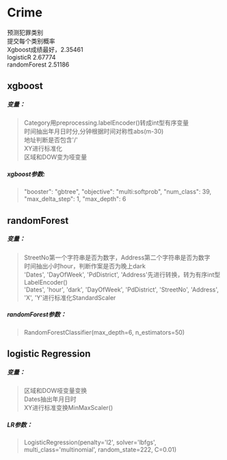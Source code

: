 Crime
================
预测犯罪类别<br>
提交每个类别概率<br>
Xgboost成绩最好，2.35461<br>
logisticR 2.67774<br>
randomForest 2.51186<br>

xgboost
----------------
##### 变量： 
> Category用preprocessing.labelEncoder()转成int型有序变量<br>
> 时间抽出年月日时分,分钟根据时间对称性abs(m-30)<br>
地址判断是否包含'/'<br>
XY进行标准化<br>
区域和DOW变为哑变量 <br>

##### xgboost参数: 
>"booster": "gbtree", "objective": "multi:softprob", "num_class": 39, "max_delta_step": 1, "max_depth": 6<br>

randomForest
--------------------
##### 变量：
> StreetNo第一个字符串是否为数字，Address第二个字符串是否为数字<br>
> 时间抽出小时hour，判断作案是否为晚上dark<br>
> 'Dates', 'DayOfWeek', 'PdDistrict', 'Address'先进行转换，转为有序int型LabelEncoder()<br>
> 'Dates', 'hour', 'dark', 'DayOfWeek', 'PdDistrict', 'StreetNo', 'Address', 'X', 'Y'进行标准化StandardScaler<br>

##### randomForest参数：
> RandomForestClassifier(max_depth=6, n_estimators=50)<br>

logistic Regression
------------------------
##### 变量：
> 区域和DOW哑变量变换<br>
Dates抽出年月日时<br>
XY进行标准变换MinMaxScaler()<br>

##### LR参数：
> LogisticRegression(penalty='l2', solver='lbfgs', multi_class='multinomial', random_state=222, C=0.01)<br>

